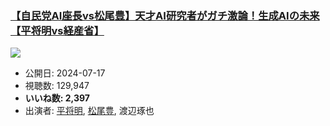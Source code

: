 ### [【自民党AI座長vs松尾豊】天才AI研究者がガチ激論！生成AIの未来【平将明vs経産省】](https://www.youtube.com/watch?v=13FyudKBmPQ)
[![](https://img.youtube.com/vi/13FyudKBmPQ/sddefault.jpg)](https://www.youtube.com/watch?v=13FyudKBmPQ)
-   公開日: 2024-07-17
-   視聴数: 129,947
-   **いいね数: 2,397**
-   出演者: [平将明](/rehacq_fan/people/平将明 "wikilink"), [松尾豊](/rehacq_fan/people/松尾豊 "wikilink"), 渡辺琢也
